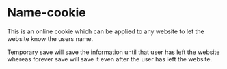 # Name-cookie

This is an online cookie which can be applied to any website to let the website know the users name.

Temporary save will save the information until that user has left the website whereas forever save will 
save it even after the user has left the website. 
